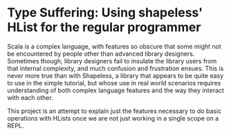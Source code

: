Type Suffering: Using shapeless' HList for the regular programmer
=======
Scala is a complex language, with features so obscure that some might not be encountered by people other than advanced library designers.
Sometimes though, library designers fail to insulate the library users from that internal complexity, and much confusion and frustration ensues.
This is never more true than with Shapeless, a library that appears to be quite easy to use in the simple tutorial, but whose use in real world scenarios
requires understanding of both complex language features and the way they interact with each other.

This project is an attempt to explain just the features necessary to do basic operations with HLists once we are not just working in a single scope on a REPL.



